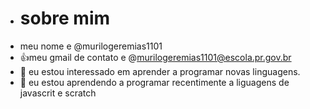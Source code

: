 - # sobre mim
- meu nome e @murilogeremias1101
- :+1:meu gmail de contato e @murilogeremias1101@escola.pr.gov.br
- 👀 eu estou interessado em aprender a programar novas linguagens.
- 🌱 eu estou aprendendo a programar recentimente a liguagens de javascrit e scratch


<!---
murilogeremias1101/murilogeremias1101 is a ✨ special ✨ repository because its `README.md` (this file) appears on your GitHub profile.
You can click the Preview link to take a look at your changes.
--->
